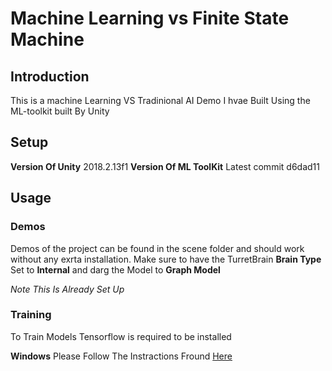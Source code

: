 # Machine Learning vs Finite State Machine
## Introduction

This is a machine Learning VS Tradinional AI Demo I hvae Built Using the ML-toolkit built By Unity

## Setup
**Version Of Unity** 2018.2.13f1
**Version Of ML ToolKit** Latest commit d6dad11  

## Usage
### Demos
Demos of the project can be found in the scene folder and should work without any exrta installation. Make sure to have the TurretBrain **Brain Type** Set to **Internal** and darg the Model to **Graph Model**

*Note This Is Already Set Up*

### Training
To Train Models Tensorflow is required to be installed

**Windows** Please Follow The Instractions Fround [Here](https://github.com/Unity-Technologies/ml-agents/blob/master/docs/Installation-Windows.md)
